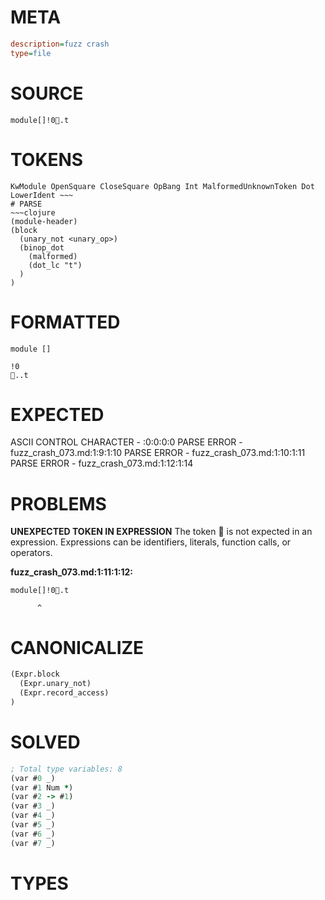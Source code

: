 # META
~~~ini
description=fuzz crash
type=file
~~~
# SOURCE
~~~roc
module[]!0.t
~~~
# TOKENS
~~~text
KwModule OpenSquare CloseSquare OpBang Int MalformedUnknownToken Dot LowerIdent ~~~
# PARSE
~~~clojure
(module-header)
(block
  (unary_not <unary_op>)
  (binop_dot
    (malformed)
    (dot_lc "t")
  )
)
~~~
# FORMATTED
~~~roc
module []

!0
..t
~~~
# EXPECTED
ASCII CONTROL CHARACTER - :0:0:0:0
PARSE ERROR - fuzz_crash_073.md:1:9:1:10
PARSE ERROR - fuzz_crash_073.md:1:10:1:11
PARSE ERROR - fuzz_crash_073.md:1:12:1:14
# PROBLEMS
**UNEXPECTED TOKEN IN EXPRESSION**
The token **** is not expected in an expression.
Expressions can be identifiers, literals, function calls, or operators.

**fuzz_crash_073.md:1:11:1:12:**
```roc
module[]!0.t
```
          ^


# CANONICALIZE
~~~clojure
(Expr.block
  (Expr.unary_not)
  (Expr.record_access)
)
~~~
# SOLVED
~~~clojure
; Total type variables: 8
(var #0 _)
(var #1 Num *)
(var #2 -> #1)
(var #3 _)
(var #4 _)
(var #5 _)
(var #6 _)
(var #7 _)
~~~
# TYPES
~~~roc
~~~
